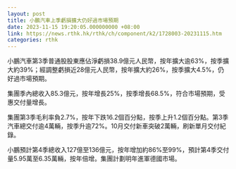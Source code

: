 ```yaml
---
layout: post
title: 小鵬汽車上季虧損擴大仍好過市場預期
date: 2023-11-15 19:20:05.000000000 +08:00
link: https://news.rthk.hk/rthk/ch/component/k2/1728003-20231115.htm
categories: rthk
---
```


小鵬汽車第3季普通股股東應佔淨虧損38.9億元人民幣，按年擴大逾63%，按季擴大約39%；經調整虧損近28億元人民幣，按年擴大約26%，按季擴大4.5%，仍好過市場預期。

集團季內總收入85.3億元，按年增長25%，按季增長68.5%，符合市場預期，受惠交付量增長。

集團第3季毛利率負2.7%，按年下跌16.2個百分點，按季上升1.2個百分點。第3季汽車總交付逾4萬輛，按季升逾72%。10月交付新車突破2萬輛，刷新單月交付紀錄。

小鵬預計第4季總收入127億至136億元，按年增加約86%至99%，預計第4季交付量5.95萬至6.35萬輛，按年倍增。集團計劃明年進軍德國市場。
